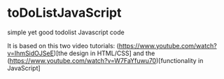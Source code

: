 # toDoListJavaScript
simple yet good todolist Javascript code

It is based on this two video tutorials: (https://www.youtube.com/watch?v=IhmSidOJSeE)[the design in HTML/CSS] and the (https://www.youtube.com/watch?v=W7FaYfuwu70)[functionality in JavaScript]
